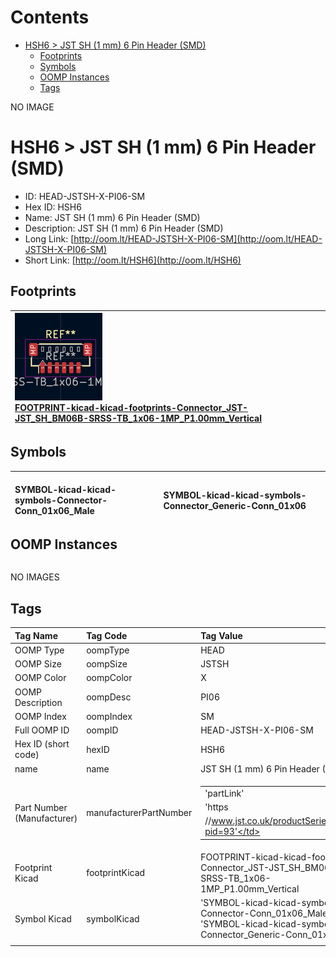 



Contents
========

* [HSH6 > JST SH (1 mm) 6 Pin Header (SMD)](#hsh6--jst-sh-1-mm-6-pin-header-smd)
	* [Footprints](#footprints)
	* [Symbols](#symbols)
	* [OOMP Instances](#oomp-instances)
	* [Tags](#tags)
  
NO IMAGE  
# HSH6 > JST SH (1 mm) 6 Pin Header (SMD)

- ID: HEAD-JSTSH-X-PI06-SM
- Hex ID: HSH6
- Name: JST SH (1 mm) 6 Pin Header (SMD)
- Description: JST SH (1 mm) 6 Pin Header (SMD)
- Long Link: [http://oom.lt/HEAD-JSTSH-X-PI06-SM](http://oom.lt/HEAD-JSTSH-X-PI06-SM)
- Short Link: [http://oom.lt/HSH6](http://oom.lt/HSH6)

## Footprints
  

|[![](https://raw.githubusercontent.com/oomlout/oomlout_OOMP_eda_V2/main/FOOTPRINT/kicad/kicad-footprints/Connector_JST/JST_SH_BM06B-SRSS-TB_1x06-1MP_P1.00mm_Vertical/image_140.png)<br>FOOTPRINT-kicad-kicad-footprints-Connector_JST-JST_SH_BM06B-SRSS-TB_1x06-1MP_P1.00mm_Vertical](https://github.com/oomlout/oomlout_OOMP_eda_V2/tree/main/FOOTPRINT/kicad/kicad-footprints/Connector_JST/JST_SH_BM06B-SRSS-TB_1x06-1MP_P1.00mm_Vertical/)|||
| :--- | :--- | :--- |

## Symbols
  

|![]()<br>SYMBOL-kicad-kicad-symbols-Connector-Conn_01x06_Male|![]()<br>SYMBOL-kicad-kicad-symbols-Connector_Generic-Conn_01x06||
| :--- | :--- | :--- |

## OOMP Instances
  

||||
| :--- | :--- | :--- |
  
NO IMAGES  
## Tags
  

|Tag Name|Tag Code|Tag Value|
| :--- | :--- | :--- |
|OOMP Type|oompType|HEAD|
|OOMP Size|oompSize|JSTSH|
|OOMP Color|oompColor|X|
|OOMP Description|oompDesc|PI06|
|OOMP Index|oompIndex|SM|
|Full OOMP ID|oompID|HEAD-JSTSH-X-PI06-SM|
|Hex ID (short code)|hexID|HSH6|
|name|name|JST SH (1 mm) 6 Pin Header (SMD)|
|Part Number (Manufacturer)|manufacturerPartNumber|<table><tr><td>'partLink'</td></tr><tr><td> 'https</td></tr><tr><td>//www.jst.co.uk/productSeries.php?pid=93'</td></tr></table>|
|Footprint Kicad|footprintKicad|FOOTPRINT-kicad-kicad-footprints-Connector_JST-JST_SH_BM06B-SRSS-TB_1x06-1MP_P1.00mm_Vertical|
|Symbol Kicad|symbolKicad|'SYMBOL-kicad-kicad-symbols-Connector-Conn_01x06_Male', 'SYMBOL-kicad-kicad-symbols-Connector_Generic-Conn_01x06'|
||||
